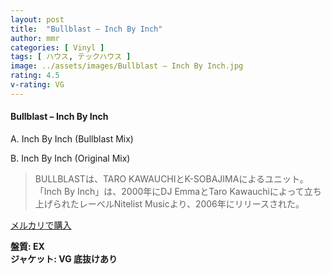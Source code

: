 ```yaml
---
layout: post
title:  "Bullblast – Inch By Inch"
author: mmr
categories: [ Vinyl ]
tags: [ ハウス, テックハウス ]
image: ../assets/images/Bullblast – Inch By Inch.jpg
rating: 4.5
v-rating: VG
---
```


#### Bullblast – Inch By Inch

A. Inch By Inch (Bullblast Mix)

B. Inch By Inch (Original Mix)

> BULLBLASTは、TARO KAWAUCHIとK-SOBAJIMAによるユニット。「Inch By Inch」は、2000年にDJ EmmaとTaro Kawauchiによって立ち上げられたレーベルNitelist Musicより、2006年にリリースされた。


[メルカリで購入](https://jp.mercari.com/item/m88720013341)

<div class="mt-4 mb-4 d-flex align-items-center">
<strong class="mr-1">盤質: EX</strong>
</div>
<div class="mt-4 mb-4 d-flex align-items-center">
<strong class="mr-1">ジャケット: VG 底抜けあり</strong>
</div>
